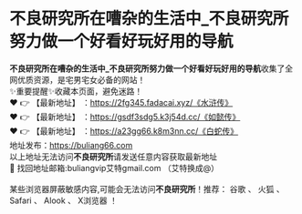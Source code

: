 # 不良研究所在嘈杂的生活中_不良研究所努力做一个好看好玩好用的导航<br>
**不良研究所在嘈杂的生活中_不良研究所努力做一个好看好玩好用的导航**收集了全网优质资源，是宅男宅女必备的网站！<br>
✨重要提醒✨收藏本页面，避免迷路！<br>
❤️ 👉 【最新地址】 ：https://2fg345.fadacai.xyz/《水浒传》<br>
❤️ 👉 【最新地址】 ：https://gsdf3sdg5.k3j54d.cc/《如懿传》<br>
❤️ 👉 【最新地址】 ：https://a23gg66.k8m3nn.cc/《白蛇传》<br>
地址发布：https://buliang66.com<br>
以上地址无法访问**不良研究所**请发送任意内容获取最新地址<br>
📧 找回地址邮箱:buliangvip艾特gmail.com （艾特换成@）<br><br>
某些浏览器屏蔽敏感内容,可能会无法访问**不良研究所**！推荐： 谷歌 、 火狐 、 Safari 、 Alook 、 X浏览器 ！<br>

